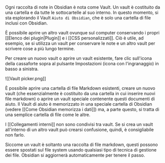 Ogni raccolta di note in Obsidian è nota come Vault. Un vault è costituito da una cartella e da tutte le sottocartelle al suo interno. In questo momento, si sta esplorando il Vault `Aiuto di Obsidian`, che è solo una cartella di file inclusi con Obsidian.

È possibile aprire un altro vault ovunque sul computer conservando i propri [[Elenco dei plugin|Plugin]] e i [[CSS personalizzati]]. Ciò è utile, ad esempio, se si utilizza un vault per conservare le note e un altro vault per scrivere cose a più lungo termine.

Per creare un nuovo vault o aprire un vault esistente, fare clic sull'icona della cassaforte sopra al pulsante Impostazioni (icona con l'ingranaggio) in basso a sinistra.

![[Vault picker.png]]

È possibile aprire una cartella di file Markdown esistenti, creare un nuovo vault (che essenzialmente è costituito da una cartella in cui inserire nuovi file markdown) o aprire un vault speciale contenente questi documenti di aiuto. Il Vault di aiuto è memorizzato in una speciale cartella di Obsidian (vedere [[Come Obsidian memorizza i dati]]) ma, a parte questo, si tratta di una semplice cartella di file come le altre.

I [[Collegamenti interni]] non sono condivisi tra vault. Se si crea un vault all'interno di un altro vault può crearsi confusione, quindi, è consigliabile non farlo.

Siccome un vault è soltanto una raccolta di file markdown, questi possono essere spostati sul file system usando qualsiasi tipo di tecnica di gestione dei file. Obsidian si aggiornerà automaticamente per tenere il passo.